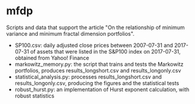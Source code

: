 # mfdp
Scripts and data that support the article "On the relationship of minimum variance and minimum fractal dimension portfolios".

- SP100.csv: daily adjusted close prices between 2007-07-31 and 2017-07-31 of assets that were listed in the S\&P100 index on 2017-07-31, obtained from Yahoo! Finance
- markowitz_memory.py: the script that trains and tests the Markowitz portfolios, produces results_longshort.csv and results_longonly.csv
- statistical_analysis.py: processes results_longshort.csv and results_longonly.csv, producing the figures and the statistical tests
- robust_hurst.py: an implementation of Hurst exponent calculation, with robust statistics
